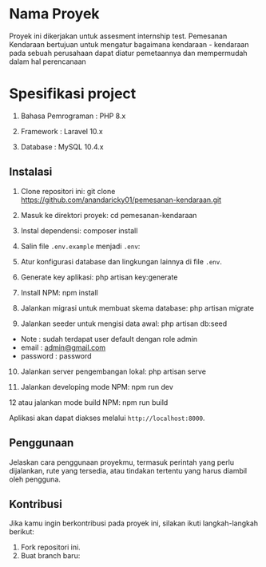 # Nama Proyek

Proyek ini dikerjakan untuk assesment internship test.
Pemesanan Kendaraan bertujuan untuk mengatur bagaimana kendaraan - kendaraan pada sebuah perusahaan dapat diatur pemetaannya dan mempermudah dalam hal perencanaan

# Spesifikasi project

1. Bahasa Pemrograman : PHP 8.x

2. Framework : Laravel 10.x

3. Database : MySQL 10.4.x

## Instalasi

1. Clone repositori ini:
git clone https://github.com/anandaricky01/pemesanan-kendaraan.git

2. Masuk ke direktori proyek:
cd pemesanan-kendaraan

3. Instal dependensi:
composer install

4. Salin file `.env.example` menjadi `.env`:

5. Atur konfigurasi database dan lingkungan lainnya di file `.env`.

6. Generate key aplikasi:
php artisan key:generate

7. Install NPM:
npm install

8. Jalankan migrasi untuk membuat skema database:
php artisan migrate

9. Jalankan seeder untuk mengisi data awal:
php artisan db:seed
- Note : sudah terdapat user default dengan role admin
- email : admin@gmail.com
- password : password

10. Jalankan server pengembangan lokal:
php artisan serve 

11. Jalankan developing mode NPM:
npm run dev

12 atau jalankan mode build NPM:
npm run build

   Aplikasi akan dapat diakses melalui `http://localhost:8000`.

## Penggunaan

Jelaskan cara penggunaan proyekmu, termasuk perintah yang perlu dijalankan, rute yang tersedia, atau tindakan tertentu yang harus diambil oleh pengguna.

## Kontribusi

Jika kamu ingin berkontribusi pada proyek ini, silakan ikuti langkah-langkah berikut:

1. Fork repositori ini.
2. Buat branch baru:



